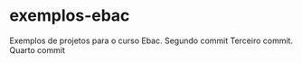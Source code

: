 # exemplos-ebac
Exemplos de projetos para o curso Ebac.
Segundo commit
Terceiro commit.
Quarto commit

